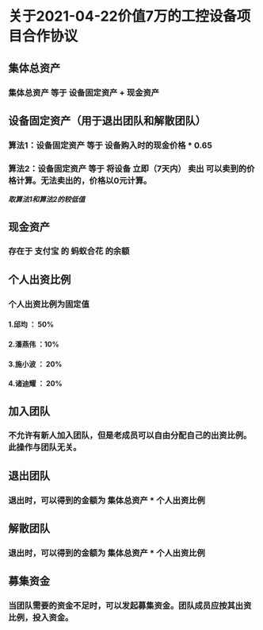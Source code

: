 # 关于2021-04-22价值7万的工控设备项目合作协议

## 集体总资产
### 集体总资产 等于 设备固定资产 + 现金资产

## 设备固定资产（用于退出团队和解散团队）
### 算法1：设备固定资产 等于 设备购入时的现金价格 * 0.65 
### 算法2：设备固定资产 等于 将设备 立即（7天内） 卖出 可以卖到的价格计算。无法卖出的，价格以0元计算。 
***取算法1和算法2的较低值***

## 现金资产
### 存在于 支付宝 的 蚂蚁合花 的余额

## 个人出资比例
### 个人出资比例为固定值
#### 1.邱均 ： 50% 
#### 2.潘燕伟 ：10%
#### 3.施小波 ： 20% 
#### 4.诸迪耀 ： 20% 

## 加入团队
### 不允许有新人加入团队，但是老成员可以自由分配自己的出资比例。此操作与团队无关。

## 退出团队
### 退出时，可以得到的金额为   集体总资产 * 个人出资比例 


## 解散团队
### 退出时，可以得到的金额为   集体总资产 * 个人出资比例 

## 募集资金
### 当团队需要的资金不足时，可以发起募集资金。团队成员应按其出资比例，投入资金。
